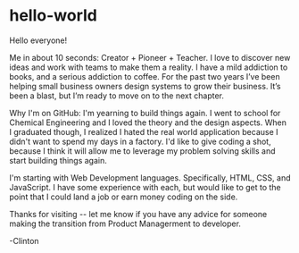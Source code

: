 # hello-world

Hello everyone! 

Me in about 10 seconds: 
Creator + Pioneer + Teacher. I love to discover new ideas and work with teams to make them a reality. I have a mild addiction to books, and a serious addiction to coffee. For the past two years I’ve been helping small business owners design systems to grow their business. It’s been a blast, but I’m ready to move on to the next chapter. 

Why I'm on GitHub: 
I'm yearning to build things again. I went to school for Chemical Engineering and I loved the theory and the design aspects.  When I graduated though, I realized I hated the real world application because I didn't want to spend my days in a factory. I'd like to give coding a shot, because I think it will allow me to leverage my problem solving skills and start building things again. 

I'm starting with Web Development languages. Specifically, HTML, CSS, and JavaScript. I have some experience with each, but would like to get to the point that I could land a job or earn money coding on the side.  

Thanks for visiting -- let me know if you have any advice for someone making the transition from Product Managerment to developer. 

-Clinton
